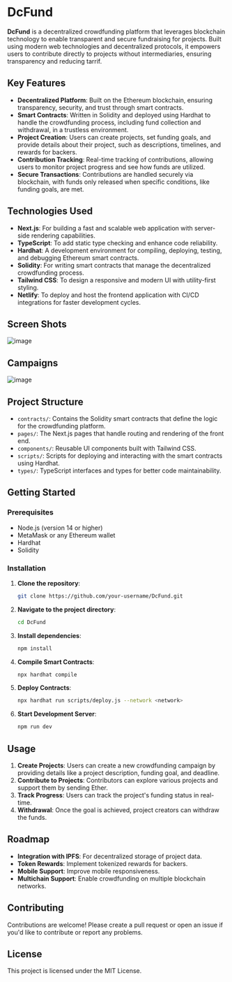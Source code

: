 
# DcFund

**DcFund** is a decentralized crowdfunding platform that leverages blockchain technology to enable transparent and secure fundraising for projects. Built using modern web technologies and decentralized protocols, it empowers users to contribute directly to projects without intermediaries, ensuring transparency and reducing tarrif.

## Key Features

- **Decentralized Platform**: Built on the Ethereum blockchain, ensuring transparency, security, and trust through smart contracts.
- **Smart Contracts**: Written in Solidity and deployed using Hardhat to handle the crowdfunding process, including fund collection and withdrawal, in a trustless environment.
- **Project Creation**: Users can create projects, set funding goals, and provide details about their project, such as descriptions, timelines, and rewards for backers.
- **Contribution Tracking**: Real-time tracking of contributions, allowing users to monitor project progress and see how funds are utilized.
- **Secure Transactions**: Contributions are handled securely via blockchain, with funds only released when specific conditions, like funding goals, are met.

## Technologies Used

- **Next.js**: For building a fast and scalable web application with server-side rendering capabilities.
- **TypeScript**: To add static type checking and enhance code reliability.
- **Hardhat**: A development environment for compiling, deploying, testing, and debugging Ethereum smart contracts.
- **Solidity**: For writing smart contracts that manage the decentralized crowdfunding process.
- **Tailwind CSS**: To design a responsive and modern UI with utility-first styling.
- **Netlify**: To deploy and host the frontend application with CI/CD integrations for faster development cycles.

## Screen Shots
![image](https://github.com/user-attachments/assets/5291fd21-bb71-4279-83f9-fe5fd6915f8d)

## Campaigns
![image](https://github.com/user-attachments/assets/44221123-10b1-4267-a04b-7778e28d82ca)



## Project Structure

- `contracts/`: Contains the Solidity smart contracts that define the logic for the crowdfunding platform.
- `pages/`: The Next.js pages that handle routing and rendering of the front end.
- `components/`: Reusable UI components built with Tailwind CSS.
- `scripts/`: Scripts for deploying and interacting with the smart contracts using Hardhat.
- `types/`: TypeScript interfaces and types for better code maintainability.

## Getting Started

### Prerequisites

- Node.js (version 14 or higher)
- MetaMask or any Ethereum wallet
- Hardhat
- Solidity

### Installation

1. **Clone the repository**:
   ```bash
   git clone https://github.com/your-username/DcFund.git
   ```
2. **Navigate to the project directory**:
   ```bash
   cd DcFund
   ```
3. **Install dependencies**:
   ```bash
   npm install
   ```

4. **Compile Smart Contracts**:
   ```bash
   npx hardhat compile
   ```

5. **Deploy Contracts**:
   ```bash
   npx hardhat run scripts/deploy.js --network <network>
   ```

6. **Start Development Server**:
   ```bash
   npm run dev
   ```

## Usage

1. **Create Projects**: Users can create a new crowdfunding campaign by providing details like a project description, funding goal, and deadline.
2. **Contribute to Projects**: Contributors can explore various projects and support them by sending Ether.
3. **Track Progress**: Users can track the project's funding status in real-time.
4. **Withdrawal**: Once the goal is achieved, project creators can withdraw the funds.

## Roadmap

- **Integration with IPFS**: For decentralized storage of project data.
- **Token Rewards**: Implement tokenized rewards for backers.
- **Mobile Support**: Improve mobile responsiveness.
- **Multichain Support**: Enable crowdfunding on multiple blockchain networks.

## Contributing

Contributions are welcome! Please create a pull request or open an issue if you'd like to contribute or report any problems.

## License

This project is licensed under the MIT License.
